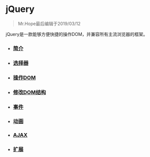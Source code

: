 # jQuery

> Mr.Hope最后编辑于2019/03/12

jQuery是一款能够方便快捷的操作DOM，并兼容所有主流浏览器的框架。

- ### [简介](jQuery/intro)

- ### [选择器](jQuery/selector)

- ### [操作DOM](jQuery/operateDOM)

- ### [修改DOM结构](jQuery/modifyDOM)

- ### [事件](jQuery/event)

- ### [动画](jQuery/animation)

- ### [AJAX](jQuery/AJAX)

- ### [扩展](jQuery/extend)